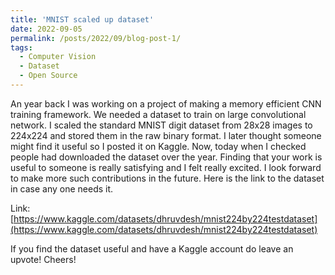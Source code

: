 ```yaml
---
title: 'MNIST scaled up dataset'
date: 2022-09-05
permalink: /posts/2022/09/blog-post-1/
tags:
  - Computer Vision
  - Dataset
  - Open Source
---
```


An year back I was working on a project of making a memory efficient CNN training framework. We needed a dataset to train on large convolutional network. I scaled the standard MNIST digit dataset from 28x28 images to 224x224 and stored them in the raw binary format. I later thought someone might find it useful so I posted it on Kaggle. Now, today when I checked people had downloaded the dataset over the year. Finding that your work is useful to someone is really satisfying and I felt really excited. I look forward to make more such contributions in the future. 
Here is the link to the dataset in case any one needs it.

Link:[https://www.kaggle.com/datasets/dhruvdesh/mnist224by224testdataset](https://www.kaggle.com/datasets/dhruvdesh/mnist224by224testdataset)

If you find the dataset useful and have a Kaggle account do leave an upvote! Cheers!